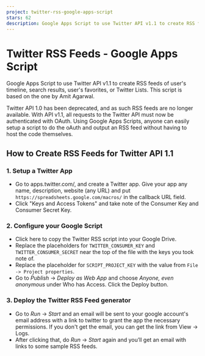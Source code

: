 ```yaml
---
project: twitter-rss-google-apps-script
stars: 62
description: Google Apps Script to use Twitter API v1.1 to create RSS feeds of  user's timeline, search results, user's favorites, or Twitter Lists.
---
```


Twitter RSS Feeds - Google Apps Script
======================================

Google Apps Script to use Twitter API v1.1 to create RSS feeds of user's timeline, search results, user's favorites, or Twitter Lists. This script is based on the one by Amit Agarwal.

Twitter API 1.0 has been deprecated, and as such RSS feeds are no longer available. With API v1.1, all requests to the Twitter API must now be authenticated with OAuth. Using Google Apps Scripts, anyone can easily setup a script to do the oAuth and output an RSS feed without having to host the code themselves.

How to Create RSS Feeds for Twitter API 1.1
-------------------------------------------

### 1\. Setup a Twitter App

-   Go to apps.twitter.com/, and create a Twitter app. Give your app any name, description, website (any URL) and put `https://spreadsheets.google.com/macros/` in the callback URL field.
-   Click "Keys and Access Tokens" and take note of the Consumer Key and Consumer Secret Key.

### 2\. Configure your Google Script

-   Click here to copy the Twitter RSS script into your Google Drive.
-   Replace the placeholders for `TWITTER_CONSUMER_KEY` and `TWITTER_CONSUMER_SECRET` near the top of the file with the keys you took note of.
-   Replace the placeholder for `SCRIPT_PROJECT_KEY` with the value from `File -> Project properties`.
-   Go to _Publish_ -> _Deploy as Web App_ and choose _Anyone, even anonymous_ under Who has Access. Click the Deploy button.

### 3\. Deploy the Twitter RSS Feed generator

-   Go to _Run_ -> _Start_ and an email will be sent to your google account's email address with a link to twitter to grant the app the necessary permissions. If you don't get the email, you can get the link from View -> Logs.
-   After clicking that, do _Run_ -> _Start_ again and you’ll get an email with links to some sample RSS feeds.
